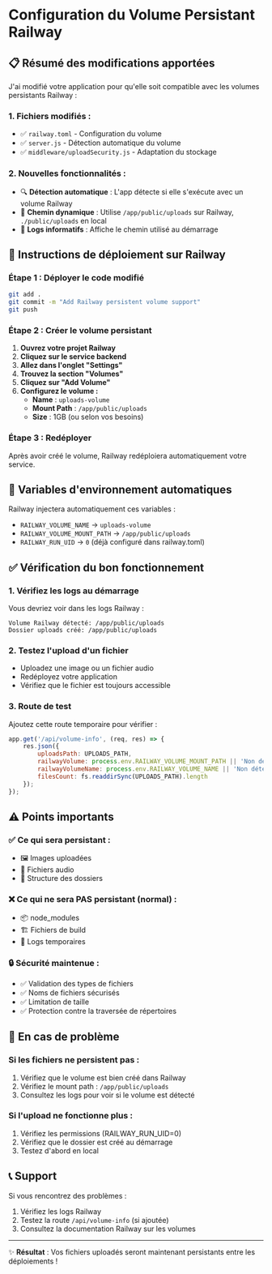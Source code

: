 # Configuration du Volume Persistant Railway

## 📋 Résumé des modifications apportées

J'ai modifié votre application pour qu'elle soit compatible avec les volumes persistants Railway :

### 1. Fichiers modifiés :
- ✅ `railway.toml` - Configuration du volume
- ✅ `server.js` - Détection automatique du volume
- ✅ `middleware/uploadSecurity.js` - Adaptation du stockage

### 2. Nouvelles fonctionnalités :
- 🔍 **Détection automatique** : L'app détecte si elle s'exécute avec un volume Railway
- 📁 **Chemin dynamique** : Utilise `/app/public/uploads` sur Railway, `./public/uploads` en local
- 📝 **Logs informatifs** : Affiche le chemin utilisé au démarrage

## 🚀 Instructions de déploiement sur Railway

### Étape 1 : Déployer le code modifié
```bash
git add .
git commit -m "Add Railway persistent volume support"
git push
```

### Étape 2 : Créer le volume persistant
1. **Ouvrez votre projet Railway**
2. **Cliquez sur le service backend**
3. **Allez dans l'onglet "Settings"**
4. **Trouvez la section "Volumes"**
5. **Cliquez sur "Add Volume"**
6. **Configurez le volume :**
   - **Name** : `uploads-volume`
   - **Mount Path** : `/app/public/uploads`
   - **Size** : 1GB (ou selon vos besoins)

### Étape 3 : Redéployer
Après avoir créé le volume, Railway redéploiera automatiquement votre service.

## 🔧 Variables d'environnement automatiques

Railway injectera automatiquement ces variables :
- `RAILWAY_VOLUME_NAME` → `uploads-volume`
- `RAILWAY_VOLUME_MOUNT_PATH` → `/app/public/uploads`
- `RAILWAY_RUN_UID` → `0` (déjà configuré dans railway.toml)

## ✅ Vérification du bon fonctionnement

### 1. Vérifiez les logs au démarrage
Vous devriez voir dans les logs Railway :
```
Volume Railway détecté: /app/public/uploads
Dossier uploads créé: /app/public/uploads
```

### 2. Testez l'upload d'un fichier
- Uploadez une image ou un fichier audio
- Redéployez votre application
- Vérifiez que le fichier est toujours accessible

### 3. Route de test
Ajoutez cette route temporaire pour vérifier :
```javascript
app.get('/api/volume-info', (req, res) => {
    res.json({
        uploadsPath: UPLOADS_PATH,
        railwayVolume: process.env.RAILWAY_VOLUME_MOUNT_PATH || 'Non détecté',
        railwayVolumeName: process.env.RAILWAY_VOLUME_NAME || 'Non détecté',
        filesCount: fs.readdirSync(UPLOADS_PATH).length
    });
});
```

## ⚠️ Points importants

### ✅ Ce qui sera persistant :
- 🖼️ Images uploadées
- 🎵 Fichiers audio
- 📁 Structure des dossiers

### ❌ Ce qui ne sera PAS persistant (normal) :
- 📦 node_modules
- 🏗️ Fichiers de build
- 📝 Logs temporaires

### 🔒 Sécurité maintenue :
- ✅ Validation des types de fichiers
- ✅ Noms de fichiers sécurisés
- ✅ Limitation de taille
- ✅ Protection contre la traversée de répertoires

## 🚨 En cas de problème

### Si les fichiers ne persistent pas :
1. Vérifiez que le volume est bien créé dans Railway
2. Vérifiez le mount path : `/app/public/uploads`
3. Consultez les logs pour voir si le volume est détecté

### Si l'upload ne fonctionne plus :
1. Vérifiez les permissions (RAILWAY_RUN_UID=0)
2. Vérifiez que le dossier est créé au démarrage
3. Testez d'abord en local

## 📞 Support

Si vous rencontrez des problèmes :
1. Vérifiez les logs Railway
2. Testez la route `/api/volume-info` (si ajoutée)
3. Consultez la documentation Railway sur les volumes

---

✨ **Résultat** : Vos fichiers uploadés seront maintenant persistants entre les déploiements !
